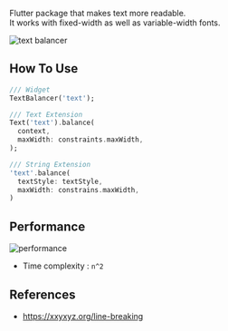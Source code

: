 Flutter package that makes text more readable.<br>
It works with fixed-width as well as variable-width fonts.

![text balancer](https://github.com/nero-angela/flutter_text_balancer/assets/26322627/d707b1c1-ac54-4460-bf6c-87cb4f09c1ca)

## How To Use
```dart
/// Widget
TextBalancer('text');

/// Text Extension
Text('text').balance(
  context,
  maxWidth: constraints.maxWidth,
);

/// String Extension
'text'.balance(
  textStyle: textStyle,
  maxWidth: constrains.maxWidth,
)
```

## Performance
![performance](https://github.com/nero-angela/flutter_text_balancer/assets/26322627/17262c38-75e7-469c-9a05-9b61be9248e7)

- Time complexity : `n^2`

## References
- https://xxyxyz.org/line-breaking